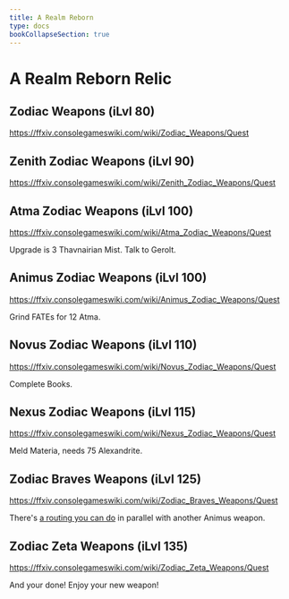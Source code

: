 ```yaml
---
title: A Realm Reborn
type: docs
bookCollapseSection: true
---
```


# A Realm Reborn Relic

## Zodiac Weapons (iLvl 80)
https://ffxiv.consolegameswiki.com/wiki/Zodiac_Weapons/Quest


## Zenith Zodiac Weapons (iLvl 90)
https://ffxiv.consolegameswiki.com/wiki/Zenith_Zodiac_Weapons/Quest

## Atma Zodiac Weapons (iLvl 100)
https://ffxiv.consolegameswiki.com/wiki/Atma_Zodiac_Weapons/Quest

Upgrade is 3 Thavnairian Mist. Talk to Gerolt.

## Animus Zodiac Weapons (iLvl 100)
https://ffxiv.consolegameswiki.com/wiki/Animus_Zodiac_Weapons/Quest

Grind FATEs for 12 Atma.

## Novus Zodiac Weapons (iLvl 110)
https://ffxiv.consolegameswiki.com/wiki/Novus_Zodiac_Weapons/Quest

Complete Books.

## Nexus Zodiac Weapons (iLvl 115)
https://ffxiv.consolegameswiki.com/wiki/Nexus_Zodiac_Weapons/Quest

Meld Materia, needs 75 Alexandrite.

## Zodiac Braves Weapons (iLvl 125)
https://ffxiv.consolegameswiki.com/wiki/Zodiac_Braves_Weapons/Quest

There's [a routing you can do](https://ffxiv.consolegameswiki.com/wiki/Zodiac_Braves_Weapons/Quest#Parallel_routing_with_Animus_step) in parallel with another Animus weapon.

## Zodiac Zeta Weapons (iLvl 135)
https://ffxiv.consolegameswiki.com/wiki/Zodiac_Zeta_Weapons/Quest

And your done! Enjoy your new weapon!
